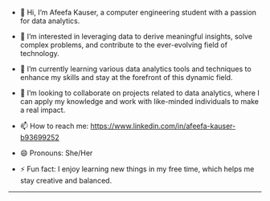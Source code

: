- 👋 Hi, I’m Afeefa Kauser, a computer engineering student with a passion for data analytics.
  
- 👀 I’m interested in leveraging data to derive meaningful insights, solve complex problems, and contribute to the ever-evolving field of technology.

- 🌱 I’m currently learning various data analytics tools and techniques to enhance my skills and stay at the forefront of this dynamic field.

- 💞️ I’m looking to collaborate on projects related to data analytics, where I can apply my knowledge and work with like-minded individuals to make a real impact.

- 📫 How to reach me: https://www.linkedin.com/in/afeefa-kauser-b93699252

- 😄 Pronouns: She/Her

- ⚡ Fun fact: I enjoy learning new things in my free time, which helps me stay creative and balanced.

---


<!---
afeefakauser407/afeefakauser407 is a ✨ special ✨ repository because its `README.md` (this file) appears on your GitHub profile.
You can click the Preview link to take a look at your changes.
--->

